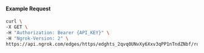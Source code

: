 <!-- Code generated for API Clients. DO NOT EDIT. -->

#### Example Request

```bash
curl \
-X GET \
-H "Authorization: Bearer {API_KEY}" \
-H "Ngrok-Version: 2" \
https://api.ngrok.com/edges/https/edghts_2qvq0UNvXy6Xxv3qPP1nTndZNbf/routes/edghtsrt_2qvq0VtOt7vSHmK2IMNtcjOvNVo/backend
```

